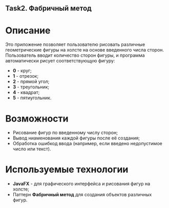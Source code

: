## Task2. Фабричный метод

# Описание
Это приложение позволяет пользователю рисовать различные геометрические фигуры на холсте на основе введенного числа сторон. Пользователь вводит количество сторон фигуры, и программа автоматически рисует соответствующую фигуру:
- **0** - круг;
- **1** - отрезок;
- **2** - прямой угол;
- **3** - треугольник;
- **4** - квадрат;
- **5** - пятиугольник.

# Возможности

- Рисование фигур по введенному числу сторон;
- Вывод ниаменования каждой фигуры после её создания;
- Обработка ошибкод ввода (например, если введено недопустимое число или текст).

# Используемые технологии

- **JavaFX** - для графического интерфейса и рисования фигур на холсте;
- Паттерн **Фабричный метод** для создания объектов различных фигур.
